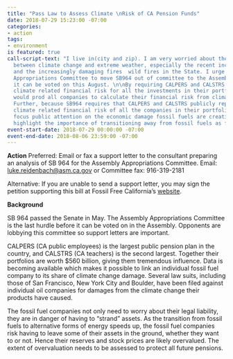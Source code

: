 ```yaml
---
title: "Pass Law to Assess Climate \nRisk of CA Pension Funds"
date: 2018-07-29 15:23:00 -07:00
categories:
- action
tags:
- environment
is featured: true
call-script-text: "I live in(city and zip). I am very worried about the relationship
  between climate change and extreme weather, especially the recent increases in drought,
  and the increasingly damaging fires  wild fires in the State. I urge the Assembly
  Appropriations Committee to move SB964 out of committee to the Assembly floor so
  it can be voted on this August. \n\nBy requiring CALPERS and CALSTRS to consider
  climate related financial risk for all the investments in their portfolios, SB 964
  would prod all companies to calculate their financial risk from climate change.
  Further, because SB964 requires that CALPERS and CALSTRS publicly report on the
  climate related financial risk of all the companies in their portfolios it will
  focus public attention on the economic damage fossil fuels are creating. This will
  highlight the importance of transitioning away from fossil fuels as fast as is feasible. "
event-start-date: 2018-07-29 00:00:00 -07:00
event-end-date: 2018-08-06 23:59:00 -07:00
---
```


**Action**
Preferred:  Email or fax a support letter to the consultant preparing an analysis of SB 964 for the Assembly Appropriations Committee.
Email: luke.reidenbach@asm.ca.gov
or Committee fax: 916-319-2181

Alternative:  If you are unable to send a support letter, you may sign the petition supporting this bill at Fossil Free California’s [website](
actionnetwork.org/petitions/support-ffcas-climate-bill-sb-964).

**Background**

SB 964 passed the Senate in May. The Assembly Appropriations Committee is the last hurdle before it can be voted on in the Assembly. Opponents are lobbying this committee so support letters are important.

CALPERS (CA public employees) is the largest public pension plan in the country, and CALSTRS (CA teachers) is the second largest. Together their portfolios are worth $560 billion, giving them tremendous influence. Data is becoming available which makes it possible to link an individual fossil fuel company to its share  of climate change damage. Several law suits, including those of San Francisco, New York City and Boulder, have been filed against individual oil companies for damages from the climate change their products have caused. 

The fossil fuel companies not only need to worry about their legal liability, they are in danger of having to “strand” assets. As the transition from fossil fuels to alternative forms of energy speeds up, the fossil fuel companies risk having to leave some of their assets in the ground, whether they want to or not. Hence their reserves and stock prices are likely overvalued. The extent of overvaluation needs to be assessed to protect all future pensions.